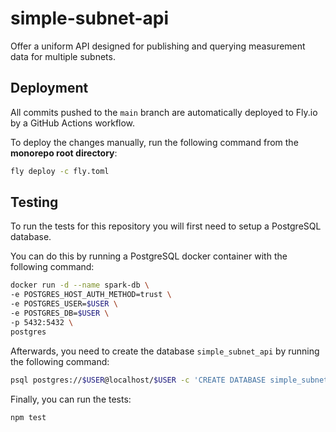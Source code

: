 # simple-subnet-api

Offer a uniform API designed for publishing and querying measurement data for
multiple subnets.

## Deployment

All commits pushed to the `main` branch are automatically deployed to Fly.io by
a GitHub Actions workflow.

To deploy the changes manually, run the following command from the **monorepo
root directory**:

```bash
fly deploy -c fly.toml
```

## Testing

To run the tests for this repository you will first need to setup a PostgreSQL
database.

You can do this by running a PostgreSQL docker container with the following
command:

```bash
docker run -d --name spark-db \
-e POSTGRES_HOST_AUTH_METHOD=trust \
-e POSTGRES_USER=$USER \
-e POSTGRES_DB=$USER \
-p 5432:5432 \
postgres
```

Afterwards, you need to create the database `simple_subnet_api` by running the
following command:

```bash
psql postgres://$USER@localhost/$USER -c 'CREATE DATABASE simple_subnet_api'
```

Finally, you can run the tests:

```
npm test
```
